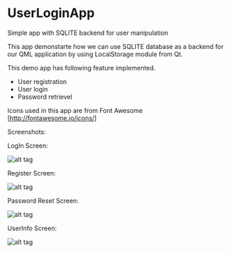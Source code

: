 # UserLoginApp
Simple app with SQLITE backend for user manipulation

This app demonstarte how we can use SQLITE database as a backend for our QML application by using LocalStorage module from Qt.

This demo app has following feature implemented.
* User registration
* User login
* Password retrievel

Icons used in this app are from Font Awesome [http://fontawesome.io/icons/]

Screenshots:

LogIn Screen:

![alt tag](https://cloud.githubusercontent.com/assets/4667704/22109493/fddb32fa-de7d-11e6-93b6-17606b251563.png)

Register Screen:

![alt tag](https://cloud.githubusercontent.com/assets/4667704/22109491/fdd3f56c-de7d-11e6-8aef-7a35ec190692.png)

Password Reset Screen:

![alt tag](https://cloud.githubusercontent.com/assets/4667704/22109490/fdd2478a-de7d-11e6-9b60-7729bf8414cb.png)

UserInfo Screen:

![alt tag](https://cloud.githubusercontent.com/assets/4667704/22109492/fdd907b4-de7d-11e6-87b8-533deda255a4.png)
